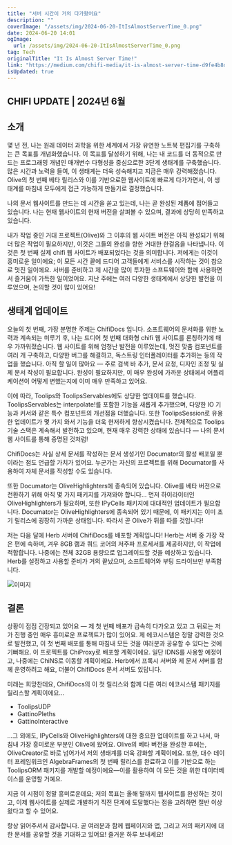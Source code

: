 ```yaml
---
title: "서버 시간이 거의 다가왔어요"
description: ""
coverImage: "/assets/img/2024-06-20-ItIsAlmostServerTime_0.png"
date: 2024-06-20 14:01
ogImage: 
  url: /assets/img/2024-06-20-ItIsAlmostServerTime_0.png
tag: Tech
originalTitle: "It Is Almost Server Time!"
link: "https://medium.com/chifi-media/it-is-almost-server-time-d9fe4b8dde29"
isUpdated: true
---
```






## CHIFI UPDATE | 2024년 6월

## 소개

몇 년 전, 나는 원래 데이터 과학을 위한 세계에서 가장 유연한 노트북 편집기를 구축하는 큰 목표를 개념화했습니다. 이 목표를 달성하기 위해, 나는 내 코드를 더 동적으로 만드는 프로그래밍 개념인 매개변수 다형성을 중심으로한 3단계 생태계를 구축했습니다. 많은 시간과 노력을 들여, 이 생태계는 더욱 성숙해지고 지금은 매우 강력해졌습니다. Olive의 첫 번째 베타 릴리스와 이를 기반으로한 웹사이트에 빠르게 다가가면서, 이 생태계를 마침내 모두에게 접근 가능하게 만들기로 결정했습니다.

나의 문서 웹사이트를 만드는 데 시간을 쏟고 있는데, 나는 곧 완성된 제품에 접어들고 있습니다. 나는 현재 웹사이트의 현재 버전을 살펴볼 수 있으며, 결과에 상당히 만족하고 있습니다.

<div class="content-ad"></div>

내가 작업 중인 거대 프로젝트(Olive)와 그 이후의 웹 사이트 버전은 아직 완성되기 위해 더 많은 작업이 필요하지만, 이것은 그들의 완성을 향한 거대한 한걸음을 나타냅니다. 이것은 첫 번째 실제 chifi 웹 사이트가 배포되었다는 것을 의미합니다. 저에게는 이것이 흥미로운 일이에요; 이 모든 시간 끝에 드디어 고객들에게 서비스를 시작하는 것이 참으로 멋진 일이에요. 서버를 준비하고 제 시간을 많이 투자한 소프트웨어와 함께 사용하면서 즐거움이 가득한 일이었어요. 지난 주에는 여러 다양한 생태계에서 상당한 발전을 이루었으며, 논의할 것이 많이 있어요!

## 생태계 업데이트

오늘의 첫 번째, 가장 분명한 주제는 ChifiDocs 입니다. 소프트웨어의 문서화를 위한 노력과 계속되는 미루기 후, 나는 드디어 첫 번째 대화형 chifi 웹 사이트를 론칭하기에 매우 가까워졌습니다. 웹 사이트를 위해 엄청난 발전을 이루었는데, 멋진 맞춤 컴포넌트를 여러 개 구축하고, 다양한 버그를 해결하고, 독스트링 인터폴레이터를 추가하는 등의 작업을 했습니다. 아직 할 일이 많아요 — 주로 검색 바 추가, 문서 요청, 디자인 조정 및 실제 문서 작성이 필요합니다. 완성이 필요하지만, 이 매우 완성에 가까운 상태에서 어플리케이션이 어떻게 변했는지에 이미 매우 만족하고 있어요.

이에 따라, Toolips와 ToolipsServables에도 상당한 업데이트를 했습니다. ToolipsServables는 interpolate!를 포함한 기능을 새롭게 추가했으며, 다양한 IO 기능과 커서와 같은 특수 컴포넌트의 개선점을 더했습니다. 또한 ToolipsSession로 유용한 업데이트가 몇 가지 와서 기능을 더욱 현저하게 향상시켰습니다. 전체적으로 Toolips 기술 스택은 계속해서 발전하고 있으며, 현재 매우 강력한 상태에 있습니다 — 나의 문서 웹 사이트를 통해 증명된 것처럼!

<div class="content-ad"></div>

ChifiDocs는 사실 상세 문서를 작성하는 문서 생성기인 Documator의 활성 배포일 뿐이라는 점도 언급할 가치가 있어요. 누군가는 자신의 프로젝트를 위해 Documator를 사용하여 자체 문서를 작성할 수도 있습니다. 

또한 Documator는 OliveHighlighters에 종속되어 있습니다. Olive를 베타 버전으로 전환하기 위해 아직 몇 가지 패키지를 가져와야 합니다... 먼저 하이라이터인 OliveHighlighters가 필요하며, 또한 IPyCells 패키지에 대대적인 업데이트가 필요합니다. Documator는 OliveHighlighters에 종속되어 있기 때문에, 이 패키지는 이미 초기 릴리스에 굉장히 가까운 상태입니다. 따라서 곧 Olive가 뒤를 따를 것입니다!

저는 다음 달에 Herb 서버에 ChifiDocs를 배포할 계획입니다! Herb는 서버 중 가장 작은 편에 속하며, 겨우 8GB 램과 쿼드 코어의 저주파 프로세서를 제공하지만, 이 작업에 적합합니다. 나중에는 전체 32GB 용량으로 업그레이드할 것을 예상하고 있습니다. Herb를 설정하고 사용할 준비가 거의 끝났으며, 소프트웨어와 부팅 드라이브만 부족합니다. 

![이미지](/assets/img/2024-06-20-ItIsAlmostServerTime_0.png)

<div class="content-ad"></div>

## 결론

상황이 점점 긴장되고 있어요 — 제 첫 번째 배포가 급속히 다가오고 있고 그 뒤로는 저가 진행 중인 매우 흥미로운 프로젝트가 많이 있어요. 제 에코시스템은 정말 강력한 것으로 발전했고, 이 첫 번째 배포를 통해 마침내 모든 것을 여러분과 공유할 수 있다는 것에 기뻐해요. 이 프로젝트를 ChiProxy로 배포할 계획이에요. 일단 IDNS를 사용할 예정이고, 나중에는 ChiNS로 이동할 계획이에요. Herb에서 프록시 서버와 제 문서 서버를 함께 운영하려고 해요, 더불어 ChifiDocs 문서 서버도 있답니다.

미래는 희망찬데요, ChifiDocs의 이 첫 릴리스와 함께 다른 여러 에코시스템 패키지를 릴리스할 계획이에요...

- ToolipsUDP
- GattinoPleths
- GattinoInteractive

<div class="content-ad"></div>

...그 외에도, IPyCells와 OliveHighlighters에 대한 중요한 업데이트를 하고 나서, 마침내 가장 흥미로운 부분인 Olive에 왔어요. Olive의 베타 버전을 완성한 후에는, OliveCreator로 바로 넘어가서 저의 생태계를 더욱 강화할 계획이에요. 또한, 대수 데이터 프레임워크인 AlgebraFrames의 첫 번째 릴리스를 완료하고 이를 기반으로 하는 ToolipsORM 패키지를 개발할 예정이에요—이를 활용하여 이 모든 것을 위한 데이터베이스를 운영할 거예요.

지금 이 시점이 정말 흥미로운데요; 저의 목표는 올해 말까지 웹사이트를 완성하는 것이고, 이제 웹사이트를 실제로 개발하기 직전 단계에 도달했다는 점을 고려하면 절반 이상 왔다고 할 수 있어요.

항상 읽어주셔서 감사합니다. 곧 여러분과 함께 웹페이지와 앱, 그리고 저의 패키지에 대한 문서를 공유할 것을 기대하고 있어요! 즐거운 하루 보내세요!